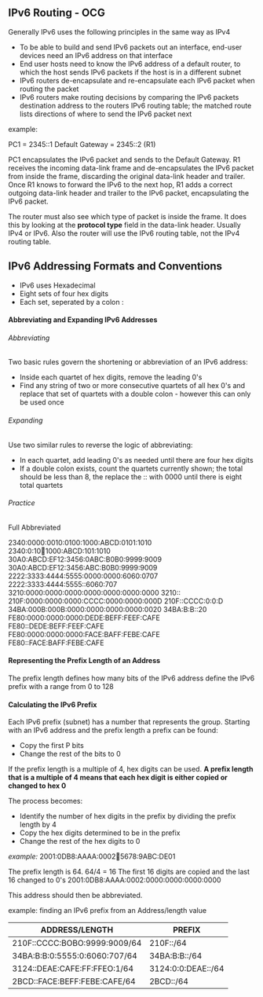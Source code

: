 ## IPv6 Routing - OCG

Generally IPv6 uses the following principles in the same way as IPv4

- To be able to build and send IPv6 packets out an interface, end-user devices need an IPv6 address on that interface
- End user hosts need to know the IPv6 address of a default router, to which the host sends IPv6 packets if the host is in a different subnet
- IPv6 routers de-encapsulate and re-encapsulate each IPv6 packet when routing the packet
- IPv6 routers make routing decisions by comparing the IPv6 packets destination address to the routers IPv6 routing table; the matched route lists directions of where to send the IPv6 packet next

example:

PC1             = 2345::1
Default Gateway = 2345::2 (R1)

PC1 encapsulates the IPv6 packet and sends to the Default Gateway. R1 receives the incoming data-link frame and de-encapsulates the IPv6 packet from inside the frame, discarding the original data-link header and trailer. Once R1 knows to forward the IPv6 to the next hop, R1 adds a correct outgoing data-link header and trailer to the IPv6 packet, encapsulating the IPv6 packet.

The router must also see which type of packet is inside the frame. It does this by looking at the **protocol type** field in the data-link header. Usually IPv4 or IPv6. Also the router will use the IPv6 routing table, not the IPv4 routing table. 

## IPv6 Addressing Formats and Conventions

* IPv6 uses Hexadecimal
* Eight sets of four hex digits
* Each set, seperated by a colon :

#### Abbreviating and Expanding IPv6 Addresses


###### Abbreviating

Two basic rules govern the shortening or abbreviation of an IPv6 address:

* Inside each quartet of hex digits, remove the leading 0's
* Find any string of two or more consecutive quartets of all hex 0's and replace that set of quartets with a double colon - however this can only be used once

###### Expanding

Use two similar rules to reverse the logic of abbreviating:

* In each quartet, add leading 0's as needed until there are four hex digits
* If a double colon exists, count the quartets currently shown; the total should be less than 8, the replace the :: with 0000 until there is eight total quartets

###### Practice

Full                                     Abbreviated

2340:0000:0010:0100:1000:ABCD:0101:1010  2340:0:10:100:1000:ABCD:101:1010
30A0:ABCD:EF12:3456:0ABC:B0B0:9999:9009  30A0:ABCD:EF12:3456:ABC:B0B0:9999:9009
2222:3333:4444:5555:0000:0000:6060:0707  2222:3333:4444:5555::6060:707
3210:0000:0000:0000:0000:0000:0000:0000  3210::
210F:0000:0000:0000:CCCC:0000:0000:000D  210F::CCCC:0:0:D
34BA:000B:000B:0000:0000:0000:0000:0020  34BA:B:B::20
FE80:0000:0000:0000:DEDE:BEFF:FEEF:CAFE  FE80::DEDE:BEFF:FEEF:CAFE
FE80:0000:0000:0000:FACE:BAFF:FEBE:CAFE  FE80::FACE:BAFF:FEBE:CAFE

#### Representing the Prefix Length of an Address

The prefix length defines how many bits of the IPv6 address define the IPv6 prefix with a range from 0 to 128

#### Calculating the IPv6 Prefix

Each IPv6 prefix (subnet) has a number that represents the group. Starting with an IPv6 address and the prefix length a prefix can be found:
- Copy the first P bits
- Change the rest of the bits to 0

If the prefix length is a multiple of 4, hex digits can be used. **A prefix length that is a multiple of 4 means that each hex digit is either copied or changed to hex 0**

The process becomes:

- Identify the number of hex digits in the prefix by dividing the prefix length by 4
- Copy the hex digits determined to be in the prefix
- Change the rest of the hex digits to 0

*example:*
2001:0DB8:AAAA:0002:1234:5678:9ABC:DE01

The prefix length is 64. 64/4 = 16
The first 16 digits are copied and the last 16 changed to 0's
2001:0DB8:AAAA:0002:0000:0000:0000:0000

This address should then be abbreviated.

example: finding an IPv6 prefix from an Address/length value

| ADDRESS/LENGTH               | PREFIX             |
|------------------------------|--------------------|
| 210F::CCCC:BOBO:9999:9009/64 | 210F::/64          |
| 34BA:B:B:0:5555:0:6060:707/64| 34BA:B:B::/64      |
| 3124::DEAE:CAFE:FF:FFEO:1/64 | 3124:0:0:DEAE::/64 |
| 2BCD::FACE:BEFF:FEBE:CAFE/64 | 2BCD::/64          |



